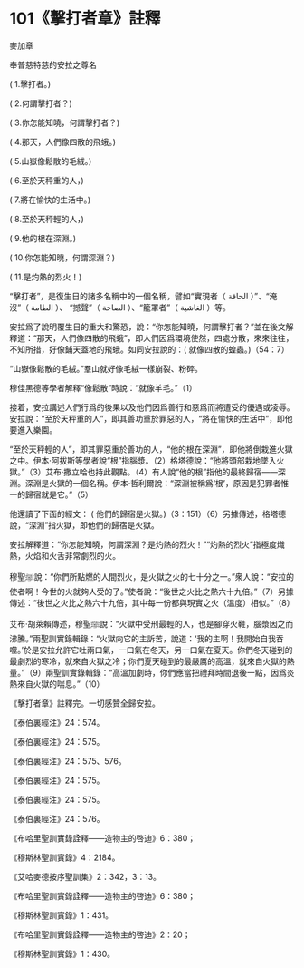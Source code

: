 # 101《擊打者章》註釋

麥加章

奉普慈特慈的安拉之尊名

( 1.擊打者。)

( 2.何謂擊打者？)

( 3.你怎能知曉，何謂擊打者？) 

( 4.那天，人們像四散的飛蛾。) 

( 5.山嶽像鬆散的毛絨。)

( 6.至於天秤重的人，) 

( 7.將在愉快的生活中。) 

( 8.至於天秤輕的人，) 

( 9.他的根在深淵。)

( 10.你怎能知曉，何謂深淵？)

( 11.是灼熱的烈火！)

“擊打者”，是復生日的諸多名稱中的一個名稱，譬如“實現者（ الحاقة ）”、“淹沒”（ الطامة ）、 “撼聲”（ الصاخة ）、“籠罩者”（ الغاشية ）等。

安拉爲了說明覆生日的重大和驚恐，說：“你怎能知曉，何謂擊打者？”並在後文解釋道：“那天，人們像四散的飛蛾”，即人們因爲環境使然，四處分散，來來往往，不知所措，好像鋪天蓋地的飛蛾。如同安拉說的：( 就像四散的蝗蟲。)（54：7）

“山嶽像鬆散的毛絨。”羣山就好像毛絨一樣崩裂、粉碎。

穆佳黑德等學者解釋“像鬆散”時說：“就像羊毛。”（1）

接着，安拉講述人們行爲的後果以及他們因爲善行和惡爲而將遭受的優遇或凌辱。安拉說：“至於天秤重的人”，即其善功重於罪惡的人，“將在愉快的生活中”，即他要進入樂園。

“至於天秤輕的人”，即其罪惡重於善功的人，“他的根在深淵”，即他將倒栽進火獄之中。伊本·阿拔斯等學者說“根”指腦漿。（2）格塔德說：“他將頭部栽地墜入火獄。”（3）艾布·撒立哈也持此觀點。（4）有人說“他的根”指他的最終歸宿——深淵。深淵是火獄的一個名稱。伊本·哲利爾說：“深淵被稱爲‘根’，原因是犯罪者惟一的歸宿就是它。”（5）

他還讀了下面的經文： ( 他們的歸宿是火獄。)（3：151）（6）另據傳述，格塔德說，“深淵”指火獄，即他們的歸宿是火獄。

安拉解釋道：“你怎能知曉，何謂深淵？是灼熱的烈火！”“灼熱的烈火”指極度熾熱，火焰和火舌非常劇烈的火。

穆聖ﷺ說：“你們所點燃的人間烈火，是火獄之火的七十分之一。”衆人說：“安拉的使者啊！今世的火就夠人受的了。”使者說：“後世之火比之熱六十九倍。”（7）另據傳述：“後世之火比之熱六十九倍，其中每一份都與現實之火（溫度）相似。”（8）

艾布·胡萊賴傳述，穆聖ﷺ說：“火獄中受刑最輕的人，也是腳穿火鞋，腦漿因之而沸騰。”兩聖訓實錄輯錄：“火獄向它的主訴苦，說道：‘我的主啊！我開始自我吞噬。’於是安拉允許它吐兩口氣，一口氣在冬天，另一口氣在夏天。你們冬天碰到的最劇烈的寒冷，就來自火獄之冷；你們夏天碰到的最嚴厲的高溫，就來自火獄的熱量。”（9）兩聖訓實錄輯錄：“高溫加劇時，你們應當把禮拜時間退後一點，因爲炎熱來自火獄的喘息。”（10）

《擊打者章》註釋完。一切感贊全歸安拉。

《泰伯裏經注》24：574。

《泰伯裏經注》24：575。

《泰伯裏經注》24：575、576。

《泰伯裏經注》24：575。

《泰伯裏經注》24：575。

《泰伯裏經注》24：576。

《布哈里聖訓實錄詮釋——造物主的啓迪》6：380；

《穆斯林聖訓實錄》4：2184。

《艾哈麥德按序聖訓集》2：342，3：13。

《布哈里聖訓實錄詮釋——造物主的啓迪》6：380；

《穆斯林聖訓實錄》1：431。

《布哈里聖訓實錄詮釋——造物主的啓迪》2：20；

《穆斯林聖訓實錄》1：430。

